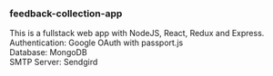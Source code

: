 ### feedback-collection-app
This is a fullstack web app with NodeJS, React, Redux and Express.<br />
Authentication: Google OAuth with passport.js<br />
Database: MongoDB<br />
SMTP Server: Sendgird
